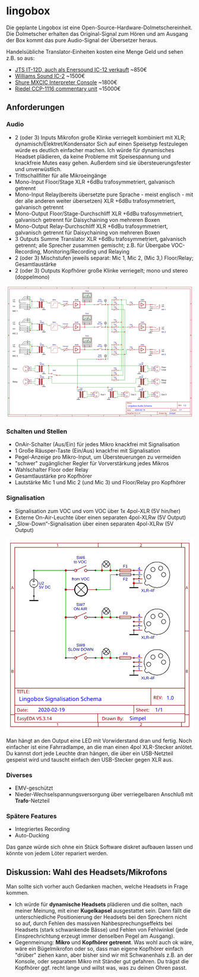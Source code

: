 # lingobox

Die geplante Lingobox ist eine Open-Source-Hardware-Dolmetschereinheit.
Die Dolmetscher erhalten das Original-Signal zum Hören und am Ausgang der Box kommt das pure Audio-Signal der Übersetzer heraus.

Handelsübliche Translator-Einheiten kosten eine Menge Geld und sehen z.B. so aus:  
* [JTS IT-12D, auch als Enersound IC-12 verkauft](https://www.jts-europe.de/produkte/installation/dolmetscher-systeme/it-12d) ~850€
* [Williams Sound IC-2](https://www.williamssound.com/catalog/ic-2) ~1500€
* [Shure MXCIC Interpreter Console](https://www.shure.com/en-US/products/conference-discussion/mxc/mxcic) ~1800€
* [Riedel CCP-1116 commentary unit](https://www.riedel.net/en/products/intercom/intercom-panels/commentary) ~15000€

## Anforderungen
### Audio
* 2 (oder 3) Inputs Mikrofon große Klinke verriegelt kombiniert mit XLR; dynamisch/Elektret/Kondensator
Sich auf einen Speisetyp festzulegen würde es deutlich einfacher machen.
Ich würde für dynamisches Headset plädieren, da keine Probleme mit Speisespannung und knackfreie Mutes easy gehen.
Außerdem sind sie übersteuerungsfester und unverwüstlich.
* Trittschallfilter für alle Mikroeingänge
* Mono-Input Floor/Stage XLR +6dBu trafosymmetriert, galvanisch getrennt
* Mono-Input Relay(bereits übersetzte pure Sprache - meist englisch - mit der alle anderen weiter übersetzen) XLR +6dBu trafosymmetriert, galvanisch getrennt
* Mono-Output Floor/Stage-Durchschliff XLR +6dBu trafosymmetriert, galvanisch getrennt für Daisychaining von mehreren Boxen
* Mono-Output Relay-Durchschliff XLR +6dBu trafosymmetriert, galvanisch getrennt für Daisychaining von mehreren Boxen
* 3 Outputs Summe Translator XLR +6dBu trafosymmetriert, galvanisch getrennt; alle Sprecher zusammen gemischt; z.B. für Übergabe VOC-Recording, Monitoring/Recording und Relaying
* 2 (oder 3) Mischstufen jeweils separat: Mic 1, Mic 2, (Mic 3,) Floor/Relay; Gesamtlaustärke
* 2 (oder 3) Outputs Kopfhörer große Klinke verriegelt; mono und stereo (doppelmono)

![Audio-Schema](diagrams/Audio.svg)

### Schalten und Stellen
* OnAir-Schalter (Aus/Ein) für jedes Mikro knackfrei mit Signalisation
* 1 Große Räusper-Taste (Ein/Aus) knackfrei mit Signalisation
* Pegel-Anzeige pro Mikro-Input, um Übersteuerungen zu vermeiden
* "schwer" zugänglicher Regler für Vorverstärkung jedes Mikros
* Wahlschalter Floor oder Relay
* Gesamtlaustärke pro Kopfhörer
* Lautstärke Mic 1 und Mic 2 (und Mic 3) und Floor/Relay pro Kopfhörer

### Signalisation
* Signalisation zum VOC und vom VOC über 1x 4pol-XLR (5V hin/her)
* Externe On-Air-Leuchte über einen separaten 4pol-XLRw (5V Output)
* „Slow-Down“-Signalisation über einen separaten 4pol-XLRw (5V Output)

![Signalisation-Schema](diagrams/Signalisation.svg)

Man hängt an den Output eine LED mit Vorwiderstand dran und fertig. Noch einfacher ist eine Fahrradlampe, an die man einen 4pol XLR-Stecker anlötet. Du kannst dort jede Leuchte dran hängen, die über ein USB-Netzteil gespeist wird und tauscht einfach den USB-Stecker gegen XLR aus.

### Diverses
* EMV-geschützt
* Nieder-Wechselspannungsversorgung über verriegelbaren Anschluß mit __Trafo__-Netzteil

### Spätere Features
* Integriertes Recording
* Auto-Ducking

Das ganze würde sich ohne ein Stück Software diskret aufbauen lassen und könnte von jedem Löter repariert werden.

## Diskussion: Wahl des Headsets/Mikrofons
Man sollte sich vorher auch Gedanken machen, welche Headsets in Frage kommen.
* Ich würde für __dynamische Headsets__ plädieren und die sollten, nach meiner Meinung, mit einer __Kugelkapsel__ ausgestattet sein.
Dann fällt die unterschiedliche Positionierung der Headsets bei den Sprechern nicht so auf, durch Fehlen des massiven Nahbesprechungseffekts bei Headsets (stark schwankende Bässe) und Fehlen von Fehlwinkel (jede Einsprechrichtung erzeugt immer denselben Pegel am Ausgang).
* Gegenmeinung: __Mikro__ und __Kopfhörer getrennt__. Was wohl auch ok wäre, wäre ein Bügelmikrofon oder so, dass man eigene Kopfhörer einfach "drüber" ziehen kann, aber bisher sind wir mit Schwanenhals z.B. an der Konsole, oder separatem Mikro mit Ständer gut gefahren. Du trägst die Kopfhörer ggf. recht lange und willst was, was zu deinen Ohren passt.
